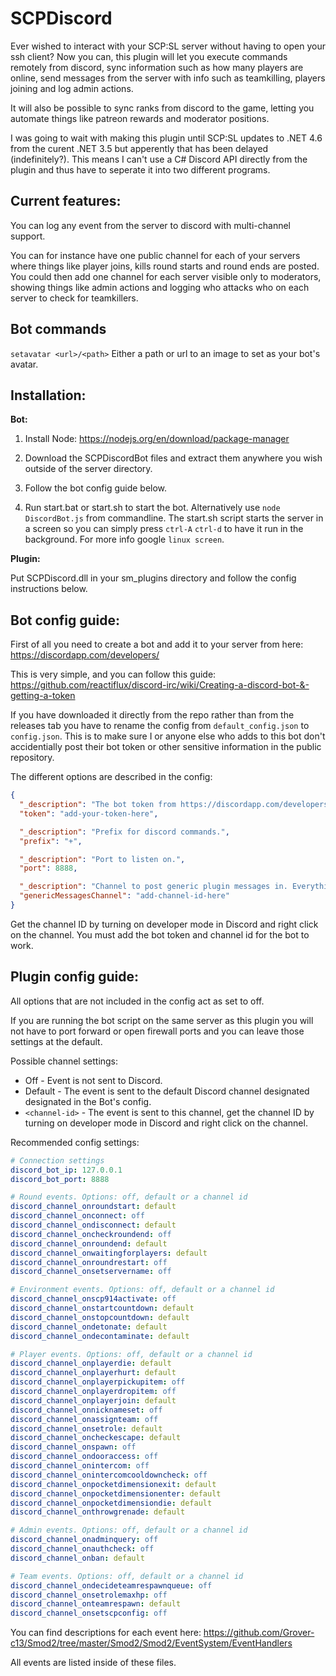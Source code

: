 # SCPDiscord

Ever wished to interact with your SCP:SL server without having to open your ssh client? Now you can, this plugin will let you execute commands remotely from discord, sync information such as how many players are online, send messages from the server with info such as teamkilling, players joining and log admin actions.

It will also be possible to sync ranks from discord to the game, letting you automate things like patreon rewards and moderator positions. 

I was going to wait with making this plugin until SCP:SL updates to .NET 4.6 from the curent .NET 3.5 but apperently that has been delayed (indefinitely?). This means I can't use a C# Discord API directly from the plugin and thus have to seperate it into two different programs.

## Current features:

You can log any event from the server to discord with multi-channel support.

You can for instance have one public channel for each of your servers where things like player joins, kills round starts and round ends are posted. You could then add one channel for each server visible only to moderators, showing things like admin actions and logging who attacks who on each server to check for teamkillers.

## Bot commands

`setavatar <url>/<path>` Either a path or url to an image to set as your bot's avatar.

## Installation:

**Bot:**

1. Install Node: https://nodejs.org/en/download/package-manager

2. Download the SCPDiscordBot files and extract them anywhere you wish outside of the server directory.

3. Follow the bot config guide below.

4. Run start.bat or start.sh to start the bot. Alternatively use `node DiscordBot.js` from commandline. The start.sh script starts the server in a screen so you can simply press `ctrl-A` `ctrl-d` to have it run in the background. For more info google `linux screen`.

**Plugin:**

Put SCPDiscord.dll in your sm_plugins directory and follow the config instructions below.

## Bot config guide:

First of all you need to create a bot and add it to your server from here: https://discordapp.com/developers/ 

This is very simple, and you can follow this guide: https://github.com/reactiflux/discord-irc/wiki/Creating-a-discord-bot-&-getting-a-token

If you have downloaded it directly from the repo rather than from the releases tab you have to rename the config from `default_config.json` to `config.json`. This is to make sure I or anyone else who adds to this bot don't accidentially post their bot token or other sensitive information in the public repository.

The different options are described in the config:

```json
{
  "_description": "The bot token from https://discordapp.com/developers/",
  "token": "add-your-token-here",

  "_description": "Prefix for discord commands.",
  "prefix": "+",

  "_description": "Port to listen on.",
  "port": 8888,

  "_description": "Channel to post generic plugin messages in. Everything set to 'default' in the plugin config goes to this channel",
  "genericMessagesChannel": "add-channel-id-here"
}
```

Get the channel ID by turning on developer mode in Discord and right click on the channel. You must add the bot token and channel id for the bot to work.

## Plugin config guide:

All options that are not included in the config act as set to off.

If you are running the bot script on the same server as this plugin you will not have to port forward or open firewall ports and you can leave those settings at the default.

Possible channel settings:

* Off - Event is not sent to Discord.
* Default - The event is sent to the default Discord channel designated designated in the Bot's config.
* `<channel-id>` - The event is sent to this channel, get the channel ID by turning on developer mode in Discord and right click on the channel.



Recommended config settings:

```yaml
# Connection settings
discord_bot_ip: 127.0.0.1
discord_bot_port: 8888

# Round events. Options: off, default or a channel id
discord_channel_onroundstart: default
discord_channel_onconnect: off
discord_channel_ondisconnect: default
discord_channel_oncheckroundend: off
discord_channel_onroundend: default
discord_channel_onwaitingforplayers: default
discord_channel_onroundrestart: off
discord_channel_onsetservername: off

# Environment events. Options: off, default or a channel id
discord_channel_onscp914activate: off
discord_channel_onstartcountdown: default
discord_channel_onstopcountdown: default
discord_channel_ondetonate: default
discord_channel_ondecontaminate: default

# Player events. Options: off, default or a channel id
discord_channel_onplayerdie: default
discord_channel_onplayerhurt: default
discord_channel_onplayerpickupitem: off
discord_channel_onplayerdropitem: off
discord_channel_onplayerjoin: default
discord_channel_onnicknameset: off
discord_channel_onassignteam: off
discord_channel_onsetrole: default
discord_channel_oncheckescape: default
discord_channel_onspawn: off
discord_channel_ondooraccess: off
discord_channel_onintercom: off
discord_channel_onintercomcooldowncheck: off
discord_channel_onpocketdimensionexit: default
discord_channel_onpocketdimensionenter: default
discord_channel_onpocketdimensiondie: default
discord_channel_onthrowgrenade: default

# Admin events. Options: off, default or a channel id
discord_channel_onadminquery: off
discord_channel_onauthcheck: off
discord_channel_onban: default

# Team events. Options: off, default or a channel id
discord_channel_ondecideteamrespawnqueue: off
discord_channel_onsetrolemaxhp: off
discord_channel_onteamrespawn: default
discord_channel_onsetscpconfig: off
```

You can find descriptions for each event here: https://github.com/Grover-c13/Smod2/tree/master/Smod2/Smod2/EventSystem/EventHandlers

All events are listed inside of these files.
